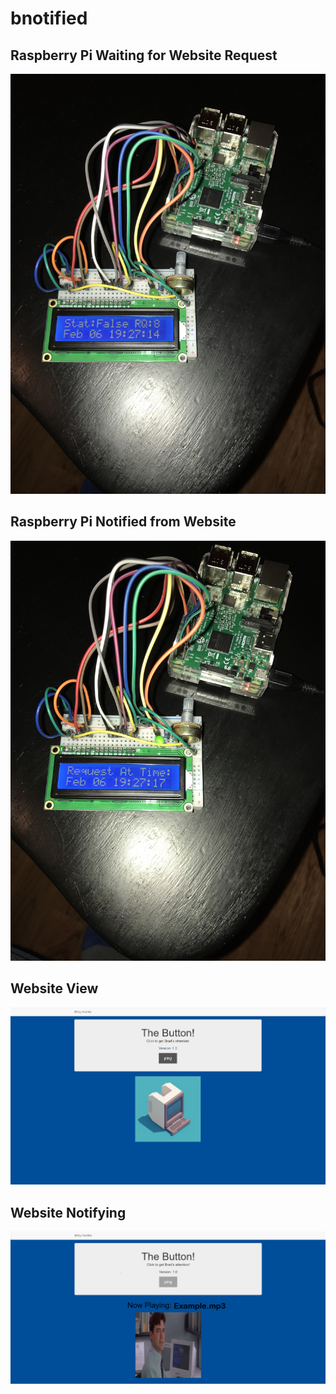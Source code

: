 # bnotified

## Raspberry Pi Waiting for Website Request
![rpi_waiting](static/waiting.JPG?raw=true "Raspberry Pi Waiting for Website Request")

## Raspberry Pi Notified from Website
![rpi_notified](static/request_in.JPG?raw=true "Raspberry Pi Notified")

## Website View
![website](static/Website_view.PNG?raw=true "Website View")

## Website Notifying
![website-notifying](static/Website_notifying.PNG?raw=true "Website Notifying")
